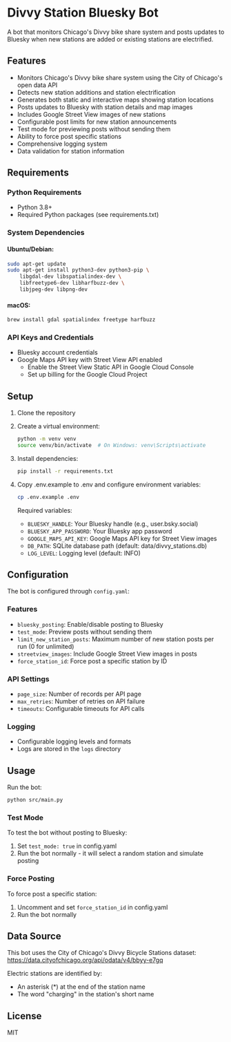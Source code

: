 # Divvy Station Bluesky Bot

A bot that monitors Chicago's Divvy bike share system and posts updates to Bluesky when new stations are added or existing stations are electrified.

## Features

- Monitors Chicago's Divvy bike share system using the City of Chicago's open data API
- Detects new station additions and station electrification
- Generates both static and interactive maps showing station locations
- Posts updates to Bluesky with station details and map images
- Includes Google Street View images of new stations
- Configurable post limits for new station announcements
- Test mode for previewing posts without sending them
- Ability to force post specific stations
- Comprehensive logging system
- Data validation for station information

## Requirements

### Python Requirements
- Python 3.8+
- Required Python packages (see requirements.txt)

### System Dependencies
#### Ubuntu/Debian:
```bash
sudo apt-get update
sudo apt-get install python3-dev python3-pip \
    libgdal-dev libspatialindex-dev \
    libfreetype6-dev libharfbuzz-dev \
    libjpeg-dev libpng-dev
```

#### macOS:
```bash
brew install gdal spatialindex freetype harfbuzz
```

### API Keys and Credentials
- Bluesky account credentials
- Google Maps API key with Street View API enabled
  - Enable the Street View Static API in Google Cloud Console
  - Set up billing for the Google Cloud Project

## Setup

1. Clone the repository

2. Create a virtual environment:
   ```bash
   python -m venv venv
   source venv/bin/activate  # On Windows: venv\Scripts\activate
   ```

3. Install dependencies:
   ```bash
   pip install -r requirements.txt
   ```

4. Copy .env.example to .env and configure environment variables:
   ```bash
   cp .env.example .env
   ```
   Required variables:
   - `BLUESKY_HANDLE`: Your Bluesky handle (e.g., user.bsky.social)
   - `BLUESKY_APP_PASSWORD`: Your Bluesky app password
   - `GOOGLE_MAPS_API_KEY`: Google Maps API key for Street View images
   - `DB_PATH`: SQLite database path (default: data/divvy_stations.db)
   - `LOG_LEVEL`: Logging level (default: INFO)

## Configuration

The bot is configured through `config.yaml`:

### Features
- `bluesky_posting`: Enable/disable posting to Bluesky
- `test_mode`: Preview posts without sending them
- `limit_new_station_posts`: Maximum number of new station posts per run (0 for unlimited)
- `streetview_images`: Include Google Street View images in posts
- `force_station_id`: Force post a specific station by ID

### API Settings
- `page_size`: Number of records per API page
- `max_retries`: Number of retries on API failure
- `timeouts`: Configurable timeouts for API calls

### Logging
- Configurable logging levels and formats
- Logs are stored in the `logs` directory

## Usage

Run the bot:
```bash
python src/main.py
```

### Test Mode
To test the bot without posting to Bluesky:
1. Set `test_mode: true` in config.yaml
2. Run the bot normally - it will select a random station and simulate posting

### Force Posting
To force post a specific station:
1. Uncomment and set `force_station_id` in config.yaml
2. Run the bot normally

## Data Source

This bot uses the City of Chicago's Divvy Bicycle Stations dataset:
https://data.cityofchicago.org/api/odata/v4/bbyy-e7gq

Electric stations are identified by:
- An asterisk (*) at the end of the station name
- The word "charging" in the station's short name

## License

MIT

